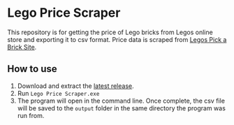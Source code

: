 # Lego Price Scraper

This repository is for getting the price of Lego bricks from Legos online store and exporting it to csv format. Price
data is scraped from
[Legos Pick a Brick Site](https://www.lego.com/en-gb/pick-and-build/pick-a-brick?perPage=400).

## How to use

1) Download and extract the [latest release](https://github.com/tinyTim567/Lego-Price-Scraper/releases/latest).
2) Run `Lego Price Scraper.exe`
3) The program will open in the command line. Once complete, the csv file will be saved to the `output` folder in the
   same directory the program was run from. 

